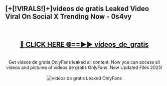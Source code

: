 <h2>[+[!VIRALS!]+]vídeos de gratis Leaked Video Viral On Social X Trending Now - 0s4vy</h2>
<br>
<div align="center">
<h2><a href="https://libra.edu.pl?vídeos_de_gratis" rel="nofollow">🔴 CLICK HERE 🌐==►► vídeos_de_gratis</a></h2>
<br>
Get vídeos de gratis OnlyFans leaked all content. Now you can access all videos and pictures of vídeos de gratis OnlyFans. New Updated Files 2025!
<br>
<br>
<a href="https://libra.edu.pl?vídeos_de_gratis" rel="nofollow" data-target="animated-image.originalLink"><img src="https://i.ibb.co.com/WyWwxjT/player-gif2.gif" alt="vídeos de gratis Leaked OnlyFans" style="max-width: 100%; display: inline-block;" data-target="animated-image.originalImage"></a>
</div>
<br>